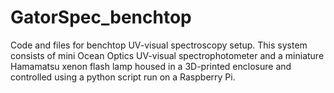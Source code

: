 # GatorSpec_benchtop
Code and files for benchtop UV-visual spectroscopy setup.
This system consists of mini Ocean Optics UV-visual spectrophotometer and a miniature Hamamatsu xenon flash lamp housed in a 3D-printed enclosure and controlled using a python script run on a Raspberry Pi.
